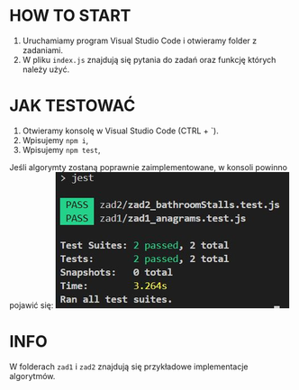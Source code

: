 # HOW TO START #
1. Uruchamiamy program Visual Studio Code i otwieramy folder z zadaniami.
2. W pliku `index.js` znajdują się pytania do zadań oraz funkcję których należy użyć.

# JAK TESTOWAĆ #
1. Otwieramy konsolę w Visual Studio Code (CTRL + `).
2. Wpisujemy `npm i`,
3. Wpisujemy `npm test`,

Jeśli algorymty zostaną poprawnie zaimplementowane, w konsoli powinno pojawić się:
![](success.jpg)

# INFO #
W folderach `zad1` i `zad2` znajdują się przykładowe implementacje algorytmów.
